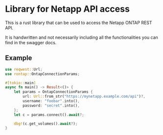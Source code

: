 # Library for Netapp API access

This is a rust library that can be used to access the Netapp ONTAP REST API.

It is handwritten and not necessarily including all the functionalities you can find in the swagger docs.

## Example

```rust
use reqwest::Url;
use rontap::OntapConnectionParams;

#[tokio::main]
async fn main() -> Result<()> {
    let params = OntapConnectionParams {
        url: Url::from_str("https://mynetapp.example.com/api")?,
        username: "foobar".into(),
        password: "secret".into(),
    };
    let c = params.connect().await?;

    dbg!(c.get_volumes().await?);
}
```

